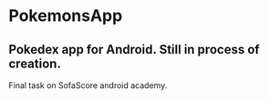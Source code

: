 # PokemonsApp
## Pokedex app for Android. Still in process of creation.
Final task on SofaScore android academy.
